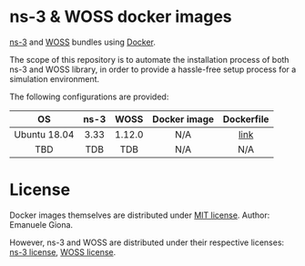# ns-3 & WOSS docker images

[ns-3][ns3] and [WOSS][woss] bundles using [Docker][docker].

The scope of this repository is to automate the installation process of both 
ns-3 and WOSS library, in order to provide a hassle-free setup process for a 
simulation environment.

The following configurations are provided:

| OS | ns-3 | WOSS | Docker image | Dockerfile |
| :---: | :---: | :---: | :---: | :---: |
| Ubuntu 18.04 | 3.33 | 1.12.0 | N/A | [link][file1] |
| TBD | TDB | TDB | N/A | N/A |

# License

Docker images themselves are distributed under [MIT license][docker-license].
Author: Emanuele Giona.

However, ns-3 and WOSS are distributed under their respective licenses:
[ns-3 license][ns3-license], [WOSS license][woss-license].



[ns3]: https://www.nsnam.org/
[woss]: http://telecom.dei.unipd.it/ns/woss/
[docker]: https://www.docker.com/
[docker-license]: ./LICENSE
[ns3-license]: https://www.nsnam.org/develop/contributing-code/licensing/
[woss-license]: http://telecom.dei.unipd.it/ns/woss/doxygen/License.html
[file1]: ./u18.04-n3.33-w1.12.0/Dockerfile
